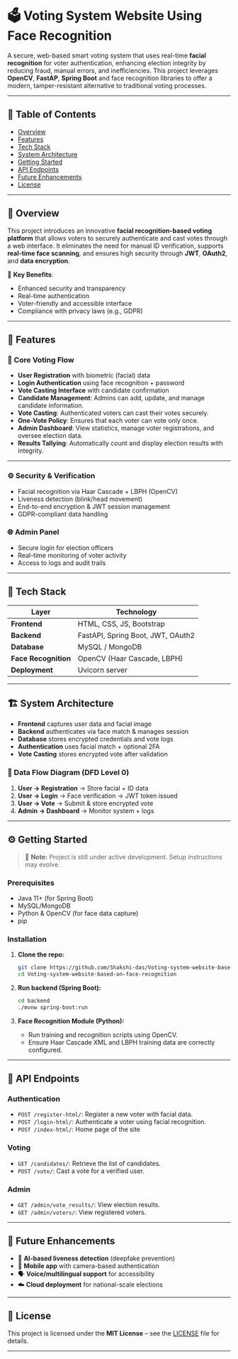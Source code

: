 
# 🗳️ Voting System Website Using Face Recognition

A secure, web-based smart voting system that uses real-time **facial recognition** for voter authentication, enhancing election integrity by reducing fraud, manual errors, and inefficiencies. This project leverages **OpenCV**, **FastAP**, **Spring Boot** and face recognition libraries to offer a modern, tamper-resistant alternative to traditional voting processes.

---

## 📌 Table of Contents

- [Overview](#-overview)
- [Features](#-features)
- [Tech Stack](#-tech-stack)
- [System Architecture](#%EF%B8%8F-system-architecture)
- [Getting Started](#%EF%B8%8F-getting-started)
- [API Endpoints](#-api-endpoints)
- [Future Enhancements](#-future-enhancements)
- [License](#-license)
---

## 📖 Overview

This project introduces an innovative **facial recognition-based voting platform** that allows voters to securely authenticate and cast votes through a web interface. It eliminates the need for manual ID verification, supports **real-time face scanning**, and ensures high security through **JWT**, **OAuth2**, and **data encryption**.

🔐 **Key Benefits**:
- Enhanced security and transparency
- Real-time authentication
- Voter-friendly and accessible interface
- Compliance with privacy laws (e.g., GDPR)

---

## 🚀 Features

### 🔐 Core Voting Flow
- **User Registration** with biometric (facial) data
- **Login Authentication** using face recognition + password
- **Vote Casting Interface** with candidate confirmation
- **Candidate Management**: Admins can add, update, and manage candidate information.
- **Vote Casting**: Authenticated voters can cast their votes securely.
- **One-Vote Policy**: Ensures that each voter can vote only once.
- **Admin Dashboard**: View statistics, manage voter registrations, and oversee election data.
- **Results Tallying**: Automatically count and display election results with integrity.

---

### ⚙️ Security & Verification
- Facial recognition via Haar Cascade + LBPH (OpenCV)
- Liveness detection (blink/head movement)
- End-to-end encryption & JWT session management
- GDPR-compliant data handling

### 🌐 Admin Panel
- Secure login for election officers
- Real-time monitoring of voter activity
- Access to logs and audit trails

---

## 🧰 Tech Stack

| Layer        | Technology                        |
|-------------|-----------------------------------|
| **Frontend** | HTML, CSS, JS, Bootstrap     |
| **Backend**  | FastAPI, Spring Boot, JWT, OAuth2          |
| **Database** | MySQL / MongoDB    |
| **Face Recognition** | OpenCV (Haar Cascade, LBPH) |
| **Deployment** |    Uvicorn server     |

---

## 🏗️ System Architecture

- **Frontend** captures user data and facial image
- **Backend** authenticates via face match & manages session
- **Database** stores encrypted credentials and vote logs
- **Authentication** uses facial match + optional 2FA
- **Vote Casting** stores encrypted vote after validation

### 🔄 Data Flow Diagram (DFD Level 0)
1. **User → Registration** → Store facial + ID data
2. **User → Login** → Face verification → JWT token issued
3. **User → Vote** → Submit & store encrypted vote
4. **Admin → Dashboard** → Monitor system + logs

---

## ⚙️ Getting Started

> 🔧 **Note:** Project is still under active development. Setup instructions may evolve.

### Prerequisites
- Java 11+ (for Spring Boot)
- MySQL/MongoDB
- Python & OpenCV (for face data capture)
- pip

### Installation

1. **Clone the repo:**
   ```bash
   git clone https://github.com/Shakshi-das/Voting-system-website-based-on-face-recognition.git
   cd Voting-system-website-based-on-face-recognition
   ```

2. **Run backend (Spring Boot):**
   ```bash
   cd backend
   ./mvnw spring-boot:run
   ```

3. **Face Recognition Module (Python):**
   - Run training and recognition scripts using OpenCV.
   - Ensure Haar Cascade XML and LBPH training data are correctly configured.

---


## 📡 API Endpoints

### Authentication

* `POST /register-html/`: Register a new voter with facial data.
* `POST /login-html/`: Authenticate a voter using facial recognition.
* `POST /index-html/`: Home page of the site

### Voting

* `GET /candidates/`: Retrieve the list of candidates.
* `POST /vote/`: Cast a vote for a verified user.

### Admin

* `GET /admin/vote_results/`: View election results.
* `GET /admin/voters/`: View registered voters.

---

## 🔮 Future Enhancements

- 🧠 **AI-based liveness detection** (deepfake prevention)
- 📱 **Mobile app** with camera-based authentication
- 🗣️ **Voice/multilingual support** for accessibility
- ☁️ **Cloud deployment** for national-scale elections
---

## 📄 License

This project is licensed under the **MIT License** – see the [LICENSE](LICENSE) file for details.

---
